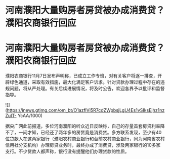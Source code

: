 # 河南濮阳大量购房者房贷被办成消费贷？濮阳农商银行回应

# 河南濮阳大量购房者房贷被办成消费贷？濮阳农商银行回应

濮阳农商银行11月7日发布声明称，已成立工作专班，对有关客户将逐一排查，开辟绿色通道，采取有效措施，最大化满足客户诉求。针对贷款办理过程中存在的违规问题，将从严处理。有关后续进展情况，将及时公告，欢迎各界予以批评和监督指导。

![](https://inews.gtimg.com/om_bt/O1azflVi5R7cdZWpbsjLgU4Es1vSIksEjhz1nzZuIT-
YcAA/1000)

据央广网此前报道，多位河南濮阳的听众近日反映称，自己的存量首套房贷利率降不了，一问才知，已经还了两年多的房贷竟是消费贷。多方联系发现，至少有40位贷款人在这两家银行（濮阳农村商业银行和台前农村商业银行，同为河南省农村信用社分支机构）办理房贷业务时，最终办成了消费贷，涉及两家银行的10多家支行。不少贷款人都声称，银行没有提醒他们办理贷款的性质。


